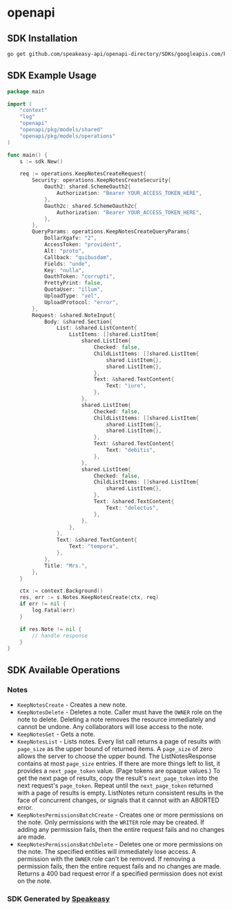 # openapi

<!-- Start SDK Installation -->
## SDK Installation

```bash
go get github.com/speakeasy-api/openapi-directory/SDKs/googleapis.com/keep/v1/go
```
<!-- End SDK Installation -->

## SDK Example Usage
<!-- Start SDK Example Usage -->
```go
package main

import (
    "context"
    "log"
    "openapi"
    "openapi/pkg/models/shared"
    "openapi/pkg/models/operations"
)

func main() {
    s := sdk.New()

    req := operations.KeepNotesCreateRequest{
        Security: operations.KeepNotesCreateSecurity{
            Oauth2: shared.SchemeOauth2{
                Authorization: "Bearer YOUR_ACCESS_TOKEN_HERE",
            },
            Oauth2c: shared.SchemeOauth2c{
                Authorization: "Bearer YOUR_ACCESS_TOKEN_HERE",
            },
        },
        QueryParams: operations.KeepNotesCreateQueryParams{
            DollarXgafv: "2",
            AccessToken: "provident",
            Alt: "proto",
            Callback: "quibusdam",
            Fields: "unde",
            Key: "nulla",
            OauthToken: "corrupti",
            PrettyPrint: false,
            QuotaUser: "illum",
            UploadType: "vel",
            UploadProtocol: "error",
        },
        Request: &shared.NoteInput{
            Body: &shared.Section{
                List: &shared.ListContent{
                    ListItems: []shared.ListItem{
                        shared.ListItem{
                            Checked: false,
                            ChildListItems: []shared.ListItem{
                                shared.ListItem{},
                                shared.ListItem{},
                            },
                            Text: &shared.TextContent{
                                Text: "iure",
                            },
                        },
                        shared.ListItem{
                            Checked: false,
                            ChildListItems: []shared.ListItem{
                                shared.ListItem{},
                                shared.ListItem{},
                            },
                            Text: &shared.TextContent{
                                Text: "debitis",
                            },
                        },
                        shared.ListItem{
                            Checked: false,
                            ChildListItems: []shared.ListItem{
                                shared.ListItem{},
                            },
                            Text: &shared.TextContent{
                                Text: "delectus",
                            },
                        },
                    },
                },
                Text: &shared.TextContent{
                    Text: "tempora",
                },
            },
            Title: "Mrs.",
        },
    }

    ctx := context.Background()
    res, err := s.Notes.KeepNotesCreate(ctx, req)
    if err != nil {
        log.Fatal(err)
    }

    if res.Note != nil {
        // handle response
    }
}
```
<!-- End SDK Example Usage -->

<!-- Start SDK Available Operations -->
## SDK Available Operations


### Notes

* `KeepNotesCreate` - Creates a new note.
* `KeepNotesDelete` - Deletes a note. Caller must have the `OWNER` role on the note to delete. Deleting a note removes the resource immediately and cannot be undone. Any collaborators will lose access to the note.
* `KeepNotesGet` - Gets a note.
* `KeepNotesList` - Lists notes. Every list call returns a page of results with `page_size` as the upper bound of returned items. A `page_size` of zero allows the server to choose the upper bound. The ListNotesResponse contains at most `page_size` entries. If there are more things left to list, it provides a `next_page_token` value. (Page tokens are opaque values.) To get the next page of results, copy the result's `next_page_token` into the next request's `page_token`. Repeat until the `next_page_token` returned with a page of results is empty. ListNotes return consistent results in the face of concurrent changes, or signals that it cannot with an ABORTED error.
* `KeepNotesPermissionsBatchCreate` - Creates one or more permissions on the note. Only permissions with the `WRITER` role may be created. If adding any permission fails, then the entire request fails and no changes are made.
* `KeepNotesPermissionsBatchDelete` - Deletes one or more permissions on the note. The specified entities will immediately lose access. A permission with the `OWNER` role can't be removed. If removing a permission fails, then the entire request fails and no changes are made. Returns a 400 bad request error if a specified permission does not exist on the note.
<!-- End SDK Available Operations -->

### SDK Generated by [Speakeasy](https://docs.speakeasyapi.dev/docs/using-speakeasy/client-sdks)
